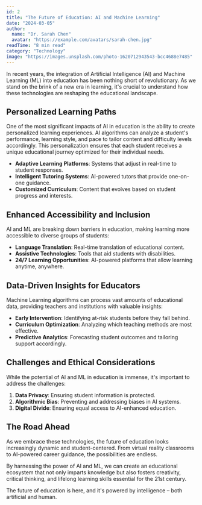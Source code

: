 ```yaml
---
id: 2
title: "The Future of Education: AI and Machine Learning"
date: "2024-03-05"
author:
  name: "Dr. Sarah Chen"
  avatar: "https://example.com/avatars/sarah-chen.jpg"
readTime: "8 min read"
category: "Technology"
image: "https://images.unsplash.com/photo-1620712943543-bcc4688e7485"
---
```


In recent years, the integration of Artificial Intelligence (AI) and Machine Learning (ML) into education has been nothing short of revolutionary. As we stand on the brink of a new era in learning, it's crucial to understand how these technologies are reshaping the educational landscape.

## Personalized Learning Paths

One of the most significant impacts of AI in education is the ability to create personalized learning experiences. AI algorithms can analyze a student's performance, learning style, and pace to tailor content and difficulty levels accordingly. This personalization ensures that each student receives a unique educational journey optimized for their individual needs.

- **Adaptive Learning Platforms**: Systems that adjust in real-time to student responses.
- **Intelligent Tutoring Systems**: AI-powered tutors that provide one-on-one guidance.
- **Customized Curriculum**: Content that evolves based on student progress and interests.

## Enhanced Accessibility and Inclusion

AI and ML are breaking down barriers in education, making learning more accessible to diverse groups of students:

- **Language Translation**: Real-time translation of educational content.
- **Assistive Technologies**: Tools that aid students with disabilities.
- **24/7 Learning Opportunities**: AI-powered platforms that allow learning anytime, anywhere.

## Data-Driven Insights for Educators

Machine Learning algorithms can process vast amounts of educational data, providing teachers and institutions with valuable insights:

- **Early Intervention**: Identifying at-risk students before they fall behind.
- **Curriculum Optimization**: Analyzing which teaching methods are most effective.
- **Predictive Analytics**: Forecasting student outcomes and tailoring support accordingly.

## Challenges and Ethical Considerations

While the potential of AI and ML in education is immense, it's important to address the challenges:

1. **Data Privacy**: Ensuring student information is protected.
2. **Algorithmic Bias**: Preventing and addressing biases in AI systems.
3. **Digital Divide**: Ensuring equal access to AI-enhanced education.

## The Road Ahead

As we embrace these technologies, the future of education looks increasingly dynamic and student-centered. From virtual reality classrooms to AI-powered career guidance, the possibilities are endless. 

By harnessing the power of AI and ML, we can create an educational ecosystem that not only imparts knowledge but also fosters creativity, critical thinking, and lifelong learning skills essential for the 21st century.

The future of education is here, and it's powered by intelligence – both artificial and human.